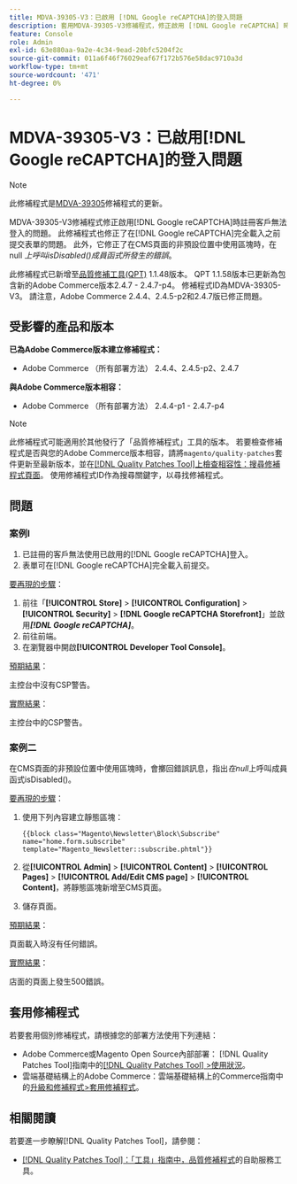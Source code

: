 ```yaml
---
title: MDVA-39305-V3：已啟用 [!DNL Google reCAPTCHA]的登入問題
description: 套用MDVA-39305-V3修補程式，修正啟用 [!DNL Google reCAPTCHA] 時註冊客戶無法登入的Adobe Commerce問題。 此修補程式也修正了在 [!DNL Google reCAPTCHA] 完整載入之前提交表單的問題。 此外，它修正了在CMS頁面的非預設位置中使用區塊時，*在null*上呼叫成員函式isDisabled()的錯誤。
feature: Console
role: Admin
exl-id: 63e880aa-9a2e-4c34-9ead-20bfc5204f2c
source-git-commit: 011a6f46f76029eaf67f172b576e58dac9710a3d
workflow-type: tm+mt
source-wordcount: '471'
ht-degree: 0%

---
```


# MDVA-39305-V3：已啟用[!DNL Google reCAPTCHA]的登入問題

>[!NOTE]
>
>此修補程式是[MDVA-39305](/help/tools/quality-patches-tool/patches-available-in-qpt/v1-1-1/mdva-39305-login-issues-with-enabled-google-recaptcha.md)修補程式的更新。

MDVA-39305-V3修補程式修正啟用[!DNL Google reCAPTCHA]時註冊客戶無法登入的問題。 此修補程式也修正了在[!DNL Google reCAPTCHA]完全載入之前提交表單的問題。 此外，它修正了在CMS頁面的非預設位置中使用區塊時，在null *上呼叫isDisabled()成員函式所發生的錯誤*。

此修補程式已新增至[品質修補工具(QPT)](https://experienceleague.adobe.com/zh-hant/docs/commerce-operations/tools/quality-patches-tool/quality-patches-tool-to-self-serve-quality-patches) 1.1.48版本。 QPT 1.1.58版本已更新為包含新的Adobe Commerce版本2.4.7 - 2.4.7-p4。 修補程式ID為MDVA-39305-V3。 請注意，Adobe Commerce 2.4.4、2.4.5-p2和2.4.7版已修正問題。

## 受影響的產品和版本

**已為Adobe Commerce版本建立修補程式：**

* Adobe Commerce （所有部署方法） 2.4.4、2.4.5-p2、2.4.7

**與Adobe Commerce版本相容：**

* Adobe Commerce （所有部署方法） 2.4.4-p1 - 2.4.7-p4

>[!NOTE]
>
>此修補程式可能適用於其他發行了「品質修補程式」工具的版本。 若要檢查修補程式是否與您的Adobe Commerce版本相容，請將`magento/quality-patches`套件更新至最新版本，並在[[!DNL Quality Patches Tool]上檢查相容性：搜尋修補程式頁面](https://experienceleague.adobe.com/zh-hant/docs/commerce-operations/tools/quality-patches-tool/quality-patches-tool-to-self-serve-quality-patches)。 使用修補程式ID作為搜尋關鍵字，以尋找修補程式。

## 問題

### 案例I

1. 已註冊的客戶無法使用已啟用的[!DNL Google reCAPTCHA]登入。
1. 表單可在[!DNL Google reCAPTCHA]完全載入前提交。

<u>要再現的步驟</u>：

1. 前往「**[!UICONTROL Store]** > **[!UICONTROL Configuration]** > **[!UICONTROL Security]** > **[!DNL Google reCAPTCHA Storefront]**」並啟用&#x200B;***[!DNL Google reCAPTCHA]***。
1. 前往前端。
1. 在瀏覽器中開啟&#x200B;**[!UICONTROL Developer Tool Console]**。

<u>預期結果</u>：

主控台中沒有CSP警告。

<u>實際結果</u>：

主控台中的CSP警告。

### 案例二

在CMS頁面的非預設位置中使用區塊時，會擲回錯誤訊息，指出&#x200B;*在null*&#x200B;上呼叫成員函式isDisabled()。

<u>要再現的步驟</u>：

1. 使用下列內容建立靜態區塊：

   ```
   {{block class="Magento\Newsletter\Block\Subscribe" name="home.form.subscribe"
   template="Magento_Newsletter::subscribe.phtml"}}
   ```

1. 從&#x200B;**[!UICONTROL Admin]** > **[!UICONTROL Content]** > **[!UICONTROL Pages]** > **[!UICONTROL Add/Edit CMS page]** > **[!UICONTROL Content]**，將靜態區塊新增至CMS頁面。
1. 儲存頁面。

<u>預期結果</u>：

頁面載入時沒有任何錯誤。

<u>實際結果</u>：

店面的頁面上發生500錯誤。

## 套用修補程式

若要套用個別修補程式，請根據您的部署方法使用下列連結：

* Adobe Commerce或Magento Open Source內部部署： [!DNL Quality Patches Tool]指南中的[[!DNL Quality Patches Tool] >使用狀況](/help/tools/quality-patches-tool/usage.md)。
* 雲端基礎結構上的Adobe Commerce：雲端基礎結構上的Commerce指南中的[升級和修補程式>套用修補程式](https://experienceleague.adobe.com/docs/commerce-cloud-service/user-guide/develop/upgrade/apply-patches.html?lang=zh-Hant)。

## 相關閱讀

若要進一步瞭解[!DNL Quality Patches Tool]，請參閱：

* [[!DNL Quality Patches Tool]：「工具」指南中，品質修補程式](/help/tools/quality-patches-tool/quality-patches-tool-to-self-serve-quality-patches.md)的自助服務工具。
